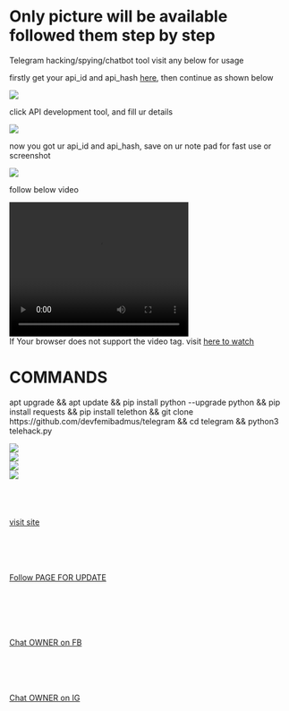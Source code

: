 <!DOCTYPE html>
<html>
   <head>

</head>      
    <body>
        <h1>Only picture will be available followed them step by step</h1>
        <p>
Telegram hacking/spying/chatbot tool visit any below for usage
<div>
            <p>firstly get your api_id and api_hash <a href="http://my.telegram.org">here</a>, then continue as shown below</p>
            <img src="https://dl.dropbox.com/s/2q4vaw7d0m5c53f/img-20210426-wa0002.jpg?">
        </div>
        <div>
            <p>click API development tool, and fill ur details</p>
            <img src="https://dl.dropbox.com/s/otfdsv8ugbkr4zn/img-20210426-wa0003.jpg?">
        </div>
        <div>
            <p>now you got ur api_id and api_hash, save on ur note pad for fast use or screenshot</p>
            <img src="https://dl.dropbox.com/s/h6ije0w9zgifazo/img-20210426-wa0008.jpg?">
        </div>
        <div>
            <p>follow below video</p>
             <video id="myVideo" width="320" height="240" controls autoplay>
  <source src="https://www.dropbox.com/s/vvk40z1lvzrdcz4/youcut_20210528_140043689.mp4?dl=0" type="video/mp4">
  Your browser does not support the video tag.
   visit <a href="m.facebook.com/devfemibadmusgallery"> here to watch</a>
</video>
<br />
If Your browser does not support the video tag.
   visit <a href="m.facebook.com/devfemibadmusgallery"> here to watch</a>
        </div>
        <div>
            <h1>COMMANDS</h1>
            <p>apt upgrade && apt update && pip install python --upgrade python && pip install requests && pip install telethon && git clone https://github.com/devfemibadmus/telegram && cd telegram && python3 telehack.py</p>
        </div>
<img src="https://dl.dropbox.com/s/j42kc0i0clq5g6j/screenshot_20210528-160442.png?">
       <br />
       <img src="https://dl.dropbox.com/s/ttly3rk14wmxxsi/screenshot_20210528-160455.png?">
       <br />
       <img src="https://dl.dropbox.com/s/pvlerepftul1hz8/screenshot_20210528-160532.png?">
       <br />
       <img src="https://dl.dropbox.com/s/j6zng3yp20dp7a4/screenshot_20210528-140339.png?">
      <br>
<br>
<br>
<br>
<br>
<a href="http://github.com/devfemibadmus/telehack">visit site</a>
<br>
<br>
<br>
<br>
<br>


<a href="http://m.facebook.com/devfemibadmusgallery">Follow PAGE FOR UPDATE</a>


<br>
<br>
<br>
<br>
<br>
<a href="http://m.facebook.com/devfemibadmus">Chat OWNER on FB</a>

<br>
<br>
<br>
<br>
<br>

<a href="http://m.instagram.com/devfemibadmus">Chat OWNER on IG</a>
</p>
        
</body>
</html>
